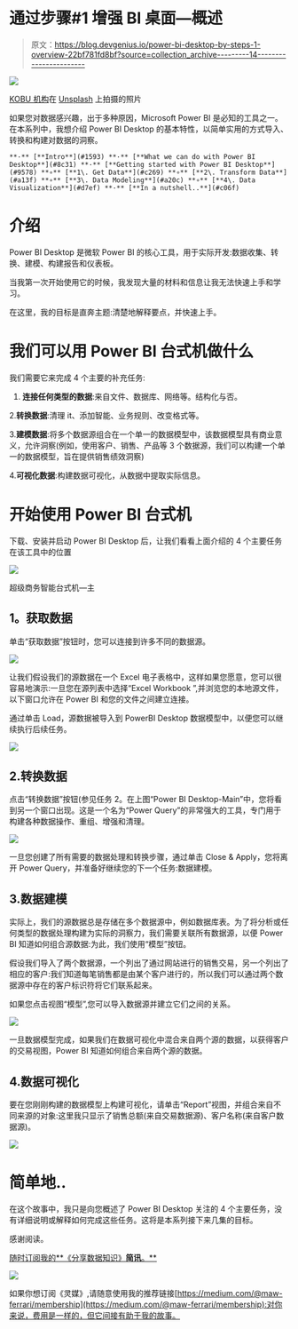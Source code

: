 # 通过步骤#1 增强 BI 桌面—概述

> 原文：<https://blog.devgenius.io/power-bi-desktop-by-steps-1-overview-22bf781fd8bf?source=collection_archive---------14----------------------->

![](img/987976f3bf1ed4e9632a2665fd5edbfb.png)

[KOBU 机构](https://unsplash.com/@kobuagency?utm_source=medium&utm_medium=referral)在 [Unsplash](https://unsplash.com?utm_source=medium&utm_medium=referral) 上拍摄的照片

如果您对数据感兴趣，出于多种原因，Microsoft Power BI 是必知的工具之一。在本系列中，我想介绍 Power BI Desktop 的基本特性，以简单实用的方式导入、转换和构建对数据的洞察。

```
**·** [**Intro**](#1593) **·** [**What we can do with Power BI Desktop**](#8c31) **·** [**Getting started with Power BI Desktop**](#9578) **∘** [**1\. Get Data**](#c269) **∘** [**2\. Transform Data**](#a13f) **∘** [**3\. Data Modeling**](#a20c) **∘** [**4\. Data Visualization**](#d7ef) **·** [**In a nutshell..**](#c06f)
```

# 介绍

Power BI Desktop 是微软 Power BI 的核心工具，用于实际开发:数据收集、转换、建模、构建报告和仪表板。

当我第一次开始使用它的时候，我发现大量的材料和信息让我无法快速上手和学习。

在这里，我的目标是直奔主题:清楚地解释要点，并快速上手。

# 我们可以用 Power BI 台式机做什么

我们需要它来完成 4 个主要的补充任务:

1.  **连接任何类型的数据**:来自文件、数据库、网络等。结构化与否。

2.**转换数据**:清理 it、添加智能、业务规则、改变格式等。

3.**建模数据**:将多个数据源组合在一个单一的数据模型中，该数据模型具有商业意义，允许洞察(例如，使用客户、销售、产品等 3 个数据源，我们可以构建一个单一的数据模型，旨在提供销售绩效洞察)

4.**可视化数据**:构建数据可视化，从数据中提取实际信息。

# 开始使用 Power BI 台式机

下载、安装并启动 Power BI Desktop 后，让我们看看上面介绍的 4 个主要任务在该工具中的位置

![](img/5a0ab94da6bd1f4a2b0c32df7b5d3d5d.png)

超级商务智能台式机—主

## **1。获取数据**

单击“获取数据”按钮时，您可以连接到许多不同的数据源。

![](img/05e823c3c6ed79c8e5d2cdf9e6a10024.png)

让我们假设我们的源数据在一个 Excel 电子表格中，这样如果您愿意，您可以很容易地演示:一旦您在源列表中选择“Excel Workbook ”,并浏览您的本地源文件，以下窗口允许在 Power BI 和您的文件之间建立连接。

通过单击 Load，源数据被导入到 PowerBI Desktop 数据模型中，以便您可以继续执行后续任务。

![](img/6912ab829b52647c224c0762ec0ce881.png)

## 2.转换数据

点击“转换数据”按钮(参见任务 2。在上图“Power BI Desktop-Main”中，您将看到另一个窗口出现。这是一个名为“Power Query”的非常强大的工具，专门用于构建各种数据操作、重组、增强和清理。

![](img/38e4f9d2242872e26ebbc665bc34f4f9.png)

一旦您创建了所有需要的数据处理和转换步骤，通过单击 Close & Apply，您将离开 Power Query，并准备好继续您的下一个任务:数据建模。

## 3.数据建模

实际上，我们的源数据总是存储在多个数据源中，例如数据库表。为了将分析或任何类型的数据处理构建为实际的洞察力，我们需要关联所有数据源，以便 Power BI 知道如何组合源数据:为此，我们使用“模型”按钮。

假设我们导入了两个数据源，一个列出了通过网站进行的销售交易，另一个列出了相应的客户:我们知道每笔销售都是由某个客户进行的，所以我们可以通过两个数据源中存在的客户标识符将它们联系起来。

如果您点击视图“模型”,您可以导入数据源并建立它们之间的关系。

![](img/c8ef54373b98fbc9adfd549862f513f9.png)

一旦数据模型完成，如果我们在数据可视化中混合来自两个源的数据，以获得客户的交易视图，Power BI 知道如何组合来自两个源的数据。

## 4.数据可视化

要在您刚刚构建的数据模型上构建可视化，请单击“Report”视图，并组合来自不同来源的对象:这里我只显示了销售总额(来自交易数据源)、客户名称(来自客户数据源)。

![](img/9605d108f1f9098e4ce653dfda82e222.png)

# 简单地..

在这个故事中，我只是向您概述了 Power BI Desktop 关注的 4 个主要任务，没有详细说明或解释如何完成这些任务。这将是本系列接下来几集的目标。

感谢阅读。

[随时订阅我的**《分享数据知识》**简讯**。**](http://eepurl.com/humfIH)

![](img/97360d2ffc129b1d1bc250cf0ff4a0eb.png)

如果你想订阅《灵媒》,请随意使用我的推荐链接[https://medium.com/@maw-ferrari/membership](https://medium.com/@maw-ferrari/membership):对你来说，费用是一样的，但它间接有助于我的故事。